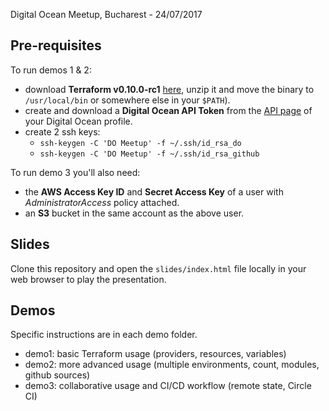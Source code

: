 Digital Ocean Meetup, Bucharest - 24/07/2017
## Pre-requisites
To run demos 1 & 2:
* download **Terraform v0.10.0-rc1** [here](https://releases.hashicorp.com/terraform/0.10.0-rc1/), unzip it and move the binary to `/usr/local/bin` or somewhere else in your `$PATH`).
* create and download a **Digital Ocean API Token** from the [API page](https://cloud.digitalocean.com/settings/api/tokens) of your Digital Ocean profile.
* create 2 ssh keys:
  * `ssh-keygen -C 'DO Meetup' -f ~/.ssh/id_rsa_do`
  * `ssh-keygen -C 'DO Meetup' -f ~/.ssh/id_rsa_github`

To run demo 3 you'll also need:
* the **AWS Access Key ID** and **Secret Access Key** of a user with _AdministratorAccess_ policy attached.
* an **S3** bucket in the same account as the above user.

## Slides
Clone this repository and open the `slides/index.html` file locally in your web browser to play the presentation.

## Demos
Specific instructions are in each demo folder.
* demo1: basic Terraform usage (providers, resources, variables)
* demo2: more advanced usage (multiple environments, count, modules, github sources)
* demo3: collaborative usage and CI/CD workflow (remote state, Circle CI)
